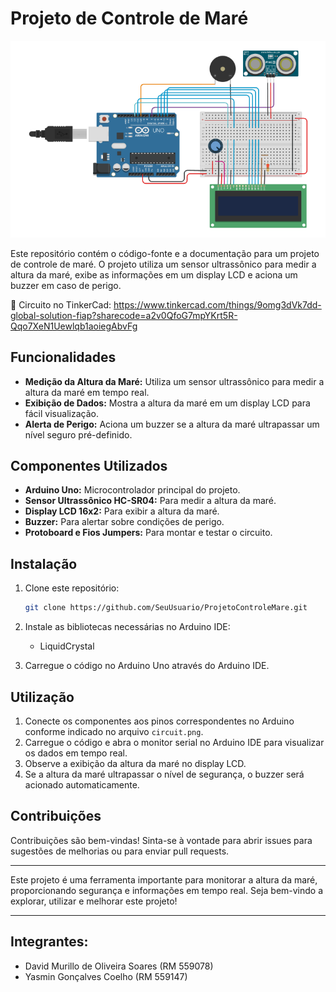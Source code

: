 # Projeto de Controle de Maré

<img src="https://github.com/murilloliveiraz/GlobalSolution/blob/main/EdgeComputing/circuit.png">

Este repositório contém o código-fonte e a documentação para um projeto de controle de maré. O projeto utiliza um sensor ultrassônico para medir a altura da maré, exibe as informações em um display LCD e aciona um buzzer em caso de perigo.

🔗 Circuito no TinkerCad: https://www.tinkercad.com/things/9omg3dVk7dd-global-solution-fiap?sharecode=a2v0QfoG7mpYKrt5R-Qqo7XeN1Uewlqb1aoiegAbvFg

## Funcionalidades

- **Medição da Altura da Maré:** Utiliza um sensor ultrassônico para medir a altura da maré em tempo real.
- **Exibição de Dados:** Mostra a altura da maré em um display LCD para fácil visualização.
- **Alerta de Perigo:** Aciona um buzzer se a altura da maré ultrapassar um nível seguro pré-definido.

## Componentes Utilizados

- **Arduino Uno:** Microcontrolador principal do projeto.
- **Sensor Ultrassônico HC-SR04:** Para medir a altura da maré.
- **Display LCD 16x2:** Para exibir a altura da maré.
- **Buzzer:** Para alertar sobre condições de perigo.
- **Protoboard e Fios Jumpers:** Para montar e testar o circuito.

## Instalação

1. Clone este repositório:
   ```bash
   git clone https://github.com/SeuUsuario/ProjetoControleMare.git
   ```
2. Instale as bibliotecas necessárias no Arduino IDE:
   - LiquidCrystal

3. Carregue o código no Arduino Uno através do Arduino IDE.

## Utilização

1. Conecte os componentes aos pinos correspondentes no Arduino conforme indicado no arquivo `circuit.png`.
2. Carregue o código e abra o monitor serial no Arduino IDE para visualizar os dados em tempo real.
3. Observe a exibição da altura da maré no display LCD.
4. Se a altura da maré ultrapassar o nível de segurança, o buzzer será acionado automaticamente.

## Contribuições

Contribuições são bem-vindas! Sinta-se à vontade para abrir issues para sugestões de melhorias ou para enviar pull requests.

---

Este projeto é uma ferramenta importante para monitorar a altura da maré, proporcionando segurança e informações em tempo real. Seja bem-vindo a explorar, utilizar e melhorar este projeto!

---

## Integrantes:

- David Murillo de Oliveira Soares (RM 559078)
- Yasmin Gonçalves Coelho (RM 559147)
